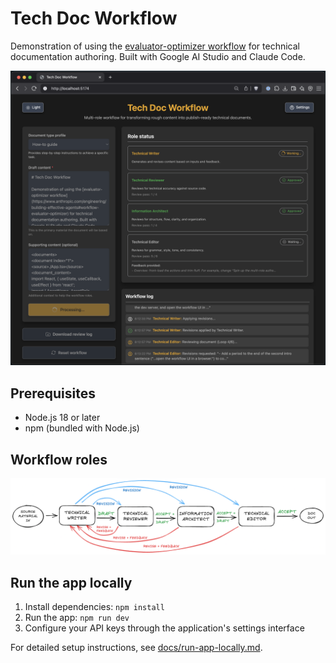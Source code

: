 # Tech Doc Workflow

Demonstration of using the [evaluator-optimizer workflow](https://www.anthropic.com/engineering/building-effective-agents#workflow-evaluator-optimizer) for technical documentation authoring. Built with Google AI Studio and Claude Code.

![Web browser showing the main page of the Tech Doc Workflow app during a doc authoring and revision run. The Technical Editor role is in the Waiting state while the Technical Writer integrates the Editor's feedback.](./media/workflow-ui-01-main-page.png)

## Prerequisites

- Node.js 18 or later
- npm (bundled with Node.js)

## Workflow roles

![Diagram of the draft revision and feedback flow between the technical writer, technical reviewer, information architect, and technical editor workflow roles](./media/workflow-diagram.png)

## Run the app locally

1. Install dependencies: `npm install`
2. Run the app: `npm run dev`
3. Configure your API keys through the application's settings interface

For detailed setup instructions, see [docs/run-app-locally.md](./docs/run-app-locally.md).
